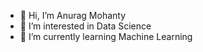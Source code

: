 - 👋 Hi, I’m Anurag Mohanty
- 👀 I’m interested in Data Science
- 🌱 I’m currently learning Machine Learning

<!---
Anurag-Mohanty123/Anurag-Mohanty123 is a ✨ special ✨ repository because its `README.md` (this file) appears on your GitHub profile.
You can click the Preview link to take a look at your changes.
--->
